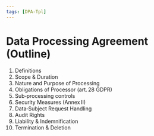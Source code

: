 ```yaml
---
tags: [DPA-Tpl]
---
```

# Data Processing Agreement (Outline)

1. Definitions
2. Scope & Duration
3. Nature and Purpose of Processing
4. Obligations of Processor (art. 28 GDPR)
5. Sub‑processing controls
6. Security Measures (Annex II)
7. Data‑Subject Request Handling
8. Audit Rights
9. Liability & Indemnification
10. Termination & Deletion